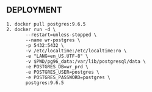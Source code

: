 ## DEPLOYMENT

    1. docker pull postgres:9.6.5
    2. docker run -d \
           --restart=unless-stopped \
           --name wr-postgres \
           -p 5432:5432 \
           -v /etc/localtime:/etc/localtime:ro \
           -e "LANG=en_US.UTF-8" \
           -v $PWD/pg96_data:/var/lib/postgresql/data \
           -e POSTGRES_DB=wr_prd \
           -e POSTGRES_USER=postgres \
           -e POSTGRES_PASSWORD=postgres \
           postgres:9.6.5
